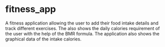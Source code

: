 # fitness_app
A fitness application allowing the user to add their food intake details and track different exercises. The also shows the daily calories requirement of the user with the help of the BMR formula. The application also shows the graphical data of the intake calories.
